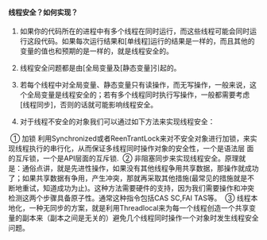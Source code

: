 #### 线程安全？如何实现？

1. 如果你的代码所在的进程中有多个线程在同时运⾏，⽽这些线程可能会同时运⾏这段代码。如果每次运⾏结果和[单线程]运⾏的结果是⼀样的，⽽且其他的变量的值也和预期的是⼀样的，就是线程安全的。

2. 线程安全问题都是由[全局变量及[静态变量]引起的。

3. 若每个线程中对全局变量、静态变量只有读操作，⽽⽆写操作，⼀般来说，这个全局变量是线程安全的；若有多个线程同时执⾏写操作，⼀般都需要考虑[线程同步]，否则的话就可能影响线程安全。

4. 对于线程不安全的对象我们可以通过如下⽅法来实现线程安全：

​      ① 加锁 利⽤Synchronized或者ReenTrantLock来对不安全对象进⾏加锁，来实现线程执⾏的串⾏化，从⽽保证多线程同时操作对象的安全性，⼀个是语法层   ⾯的互斥锁，⼀个是API层⾯的互斥锁.
​      ② ⾮阻塞同步来实现线程安全。原理就是：通俗点讲，就是先进性操作，如果没有其他线程争⽤共享数据，那操作就成功了；如果共享数据有争⽤，产⽣冲突，那就再采取其他措施(最常⻅的措施就是不断地重试，知道成功为⽌)。这种⽅法需要硬件的⽀持，因为我们需要操作和冲突检测这两个步骤具备原⼦性。通常这种指令包括CAS SC,FAI TAS等。
​      ③ 线程本地化，⼀种⽆同步的⽅案，就是利⽤Threadlocal来为每⼀个线程创造⼀个共享变量的副本来（副本之间是⽆关的）避免⼏个线程同时操作⼀个对象时发⽣线程安全问题。
